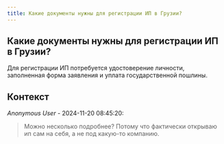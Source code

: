 ```yaml
---
title: Какие документы нужны для регистрации ИП в Грузии?
---
```


## Какие документы нужны для регистрации ИП в Грузии?

Для регистрации ИП потребуется удостоверение личности, заполненная форма заявления и уплата государственной пошлины.

## Контекст

_Anonymous User_ - 2024-11-20 08:45:20:

> Можно несколько подробнее? Потому что фактически открываю ип сам на себя, а не под какую-то компанию.
